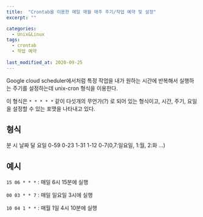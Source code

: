 ```yaml
---
title:  "Crontab을 이용한 매일 매월 매주 주기/작업 예약 및 설정"
excerpt: ""

categories:
  - Unix&Linux
tags:
  - crontab
  - 작업 예약
  
last_modified_at: 2020-09-25
---
```


Google cloud scheduler에서처럼 특정 작업을 내가 원하는 시간에 반복해서 실행하는 주기를 설정하는데 unix-cron 형식을 이용한다.

이 형식은 `* * * * *` 같이 다섯개의 무언가(?) 로 되어 있는 형식이고, 시간, 주기, 요일을 설정할 수 있는 포맷을 나타내고 있다.

## 형식

분    시    날짜    달    요일
0-59  0-23  1-31   1-12  0-7(0,7:일요일, 1:월, 2:화 ...)

## 예시

`15 06 * * *` : 매일 6시 15분에 실행

`00 03 * * 7` : 매일 일요일 3시에 실행

`10 04 1 * *` : 매월 1일 4시 10분에 실행


